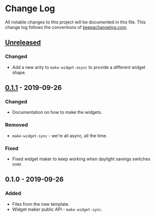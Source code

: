 # Change Log
All notable changes to this project will be documented in this file. This change log follows the conventions of [keepachangelog.com](http://keepachangelog.com/).

## [Unreleased]
### Changed
- Add a new arity to `make-widget-async` to provide a different widget shape.

## [0.1.1] - 2019-09-26
### Changed
- Documentation on how to make the widgets.

### Removed
- `make-widget-sync` - we're all async, all the time.

### Fixed
- Fixed widget maker to keep working when daylight savings switches over.

## 0.1.0 - 2019-09-26
### Added
- Files from the new template.
- Widget maker public API - `make-widget-sync`.

[Unreleased]: https://github.com/your-name/vm-translator/compare/0.1.1...HEAD
[0.1.1]: https://github.com/your-name/vm-translator/compare/0.1.0...0.1.1
